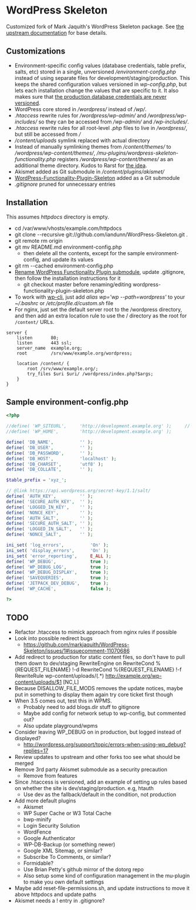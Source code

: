 # WordPress Skeleton

Customized fork of Mark Jaquith's WordPress Skeleton package. See [the upstream documentation](https://github.com/markjaquith/WordPress-Skeleton) for base details.


## Customizations

* Environment-specific config values (database credentials, table prefix, salts, etc) stored in a single, unversioned */environment-config.php* instead of using separate files for development/staging/production. This keeps the shared configuration values versioned in *wp-config.php*, but lets each installation change the values that are specific to it. It also makes sure that [the production database credentials are never versioned](http://wordpress.stackexchange.com/q/52682/3898).
* WordPress core stored in */wordpress/* instead of */wp/*.
* *.htaccess* rewrite rules for */wordpress/wp-admin/* and */wordpress/wp-includes/* so they can be accessed from */wp-admin/* and */wp-includes/*.
* *.htaccess* rewrite rules for all root-level *.php* files to live in */wordpress/*, but still be accessed from */*
* */content/uploads* symlink replaced with actual directory
* Instead of manually symlinking themes from */content/themes/* to */wordpress/wp-content/themes/*, */mu-plugins/wordpress-skeleton-functionality.php* registers */wordpress/wp-content/themes/* as an additional theme directory. Kudos to Rarst for [the idea](https://github.com/Rarst/WordPress-Skeleton/commit/c8770e5828310970d2b1a5099695a932d471e954).
* Akismet added as Git submodule in */content/plugins/akismet/*
* [WordPress-Functionality-Plugin-Skeleton](https://github.com/iandunn/WordPress-Functionality-Plugin-Skeleton) added as a Git submodule
* *.gitignore* pruned for unnecessary entries


## Installation

This assumes *httpdocs* directory is empty.

* cd /var/www/vhosts/example.com/httpdocs
* git clone --recursive git://github.com/iandunn/WordPress-Skeleton.git .
* git remote rm origin
* git mv README.md environment-config.php
	* then delete all the contents, except for the sample environment-config, and update its values
* git rm --cached environment-config.php
* [Rename WordPress Functionality Plugin submodule](http://stackoverflow.com/questions/4526910/rename-a-git-submodule), update .gitignore, then follow the installation instructions for it
	* git checkout master before renaming/editing wordpress-functionality-plugin-skeleton.php 
* To work with [wp-cli](http://wp-cli.org/), just add *alias wp='wp --path=wordpress'* to your *~/.bashrc* or */etc/profile.d/custom.sh* file
* For nginx, just set the default server root to the /wordpress directory, and then add an extra location rule to use the / directory as the root for `/content/` URLs.

```Nginx
server {
    listen       80;
    listen       443 ssl;
    server_name  example.org;
	root         /srv/www/example.org/wordpress;

    location /content/ {
		root /srv/www/example.org/;
		try_files $uri $uri/ /wordpress/index.php?$args;
    }
}
```

## Sample environment-config.php

```php
<?php

//define( 'WP_SITEURL',		'http://development.example.org' );		// Use these if dev/staging environments have their own hostnames
//define( 'WP_HOME',		'http://development.example.org' );

define( 'DB_NAME',			'' );
define( 'DB_USER',			'' );
define( 'DB_PASSWORD',		'' );
define( 'DB_HOST',			'localhost' );
define( 'DB_CHARSET',		'utf8' );
define( 'DB_COLLATE',		'' );

$table_prefix = 'xyz_';

// @link https://api.wordpress.org/secret-key/1.1/salt/
define( 'AUTH_KEY',			'' );
define( 'SECURE_AUTH_KEY',	'' );
define( 'LOGGED_IN_KEY',	'' );
define( 'NONCE_KEY',		'' );
define( 'AUTH_SALT',		'' );
define( 'SECURE_AUTH_SALT',	'' );
define( 'LOGGED_IN_SALT',	'' );
define( 'NONCE_SALT',		'' );

ini_set( 'log_errors',			'On' );
ini_set( 'display_errors',		'On' );
ini_set( 'error_reporting',		E_ALL );
define( 'WP_DEBUG',				true );
define( 'WP_DEBUG_LOG',			true );
define( 'WP_DEBUG_DISPLAY',		true );
define( 'SAVEQUERIES',			true );
define( 'JETPACK_DEV_DEBUG',	true );
define( 'WP_CACHE',             false );

?>
```


## TODO

* Refactor .htaccess to mimick approach from nginx rules if possible
* Look into possible redirect bugs
	* https://github.com/markjaquith/WordPress-Skeleton/issues/1#issuecomment-11070686
* Add redirect to production for static content files, so don't have to pull them down to dev/staging
	RewriteEngine on
	RewriteCond %{REQUEST_FILENAME} !-d
	RewriteCond %{REQUEST_FILENAME} !-f
	RewriteRule wp-content/uploads/(.*) http://example.org/wp-content/uploads/$1 [NC,L]
* Because DISALLOW_FILE_MODS removes the update notices, maybe put in something to display them again
	try core ticket first though
* When 3.5 comes out, test this in WPMS. 
	* Probably need to add blogs.dir stuff to gitignore
	* Maybe add config for network setup to wp-config, but commented out?
	* Also update playground/wpms
* Consider leaving WP_DEBUG on in production, but logged instead of displayed?
	* http://wordpress.org/support/topic/errors-when-using-wp_debug?replies=17
* Review updates to upstream and other forks too see what should be merged
* Remove 3rd party Akismet submodule as a security precaution
	* Remove from features
* Since .htaccess is versioned, add an example of setting up rules based on whether the site is dev/staging/production. e.g, htauth
	* Use dev as the fallback/default in the condition, not production
* Add more default plugins
	* Akismet
	* WP Super Cache or W3 Total Cache
	* bwp-minify
	* Login Security Solution
	* WordFence
	* Google Authenticator
	* WP-DB-Backup (or something newer)
	* Google XML Sitemap, or similar?
	* Subscribe To Comments, or similar?
	* Formidable?
	* Use Brian Petty's github mirror of the dotorg repo
	* Also setup some kind of configuration management in the mu-plugin to make you own default settings
* Maybe add reset-file-permissions.sh, and update instructions to move it above httpdocs and update paths
* Akismet needs a ! entry in .gitignore?